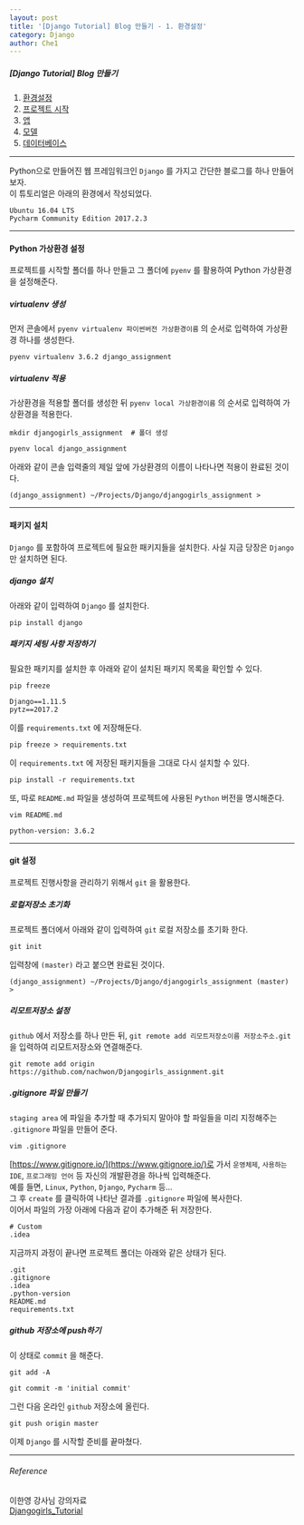 ```yaml
---
layout: post
title: '[Django Tutorial] Blog 만들기 - 1. 환경설정'
category: Django
author: Che1
---
```

<div class="navigation-menu">
    <h5>[Django Tutorial] Blog 만들기</h5>
    <ol>
        <li><a href="/django/2017/09/28/django-1-setting.html">환경설정</a></li>
        <li><a href="/django/2017/09/30/django-2-start.html">프로젝트 시작</a></li>
        <li><a href="/django/2017/09/30/django-3-app.html">앱</a></li>
        <li><a href="/django/2017/09/30/django-4-model.html">모델</a></li>
        <li><a href="/django/2017/09/30/django-5-database.html">데이터베이스</a></li>
    </ol>
</div>

- - -

Python으로 만들어진 웹 프레임워크인 `Django` 를 가지고 간단한 블로그를 하나 만들어보자.  
이 튜토리얼은 아래의 환경에서 작성되었다.
```
Ubuntu 16.04 LTS
Pycharm Community Edition 2017.2.3
```
- - -

#### Python 가상환경 설정
프로젝트를 시작할 폴더를 하나 만들고 그 폴더에 `pyenv` 를 활용하여 Python 가상환경을 설정해준다.  

##### virtualenv 생성
먼저 콘솔에서 `pyenv virtualenv 파이썬버전 가상환경이름` 의 순서로 입력하여 가상환경 하나를 생성한다.
```
pyenv virtualenv 3.6.2 django_assignment
```

##### virtualenv 적용
가상환경을 적용할 폴더를 생성한 뒤 `pyenv local 가상환경이름` 의 순서로 입력하여 가상환경을 적용한다.
```
mkdir djangogirls_assignment  # 폴더 생성
```

```
pyenv local django_assignment
```

아래와 같이 콘솔 입력줄의 제일 앞에 가상환경의 이름이 나타나면 적용이 완료된 것이다.
```re
(django_assignment) ~/Projects/Django/djangogirls_assignment >
```

- - -

#### 패키지 설치
`Django` 를 포함하여 프로젝트에 필요한 패키지들을 설치한다. 사실 지금 당장은 `Django` 만 설치하면 된다.
##### django 설치
아래와 같이 입력하여 `Django` 를 설치한다.
```
pip install django
```
##### 패키지 세팅 사항 저장하기
필요한 패키지를 설치한 후 아래와 같이 설치된 패키지 목록을 확인할 수 있다.
```
pip freeze
```
```re
Django==1.11.5
pytz==2017.2
```
이를 `requirements.txt` 에 저장해둔다.
```
pip freeze > requirements.txt
```

이 `requirements.txt` 에 저장된 패키지들을 그대로 다시 설치할 수 있다.
```
pip install -r requirements.txt
```

또, 따로 `README.md` 파일을 생성하여 프로젝트에 사용된 `Python` 버전을 명시해준다.

```
vim README.md
```
```
python-version: 3.6.2
```
- - -

#### git 설정
프로젝트 진행사항을 관리하기 위해서 `git` 을 활용한다.

##### 로컬저장소 초기화
프로젝트 폴더에서 아래와 같이 입력하여 `git` 로컬 저장소를 초기화 한다.
```
git init
```
입력창에 `(master)` 라고 붙으면 완료된 것이다.
```re
(django_assignment) ~/Projects/Django/djangogirls_assignment (master) >
```
##### 리모트저장소 설정

`github` 에서 저장소를 하나 만든 뒤, `git remote add 리모트저장소이름 저장소주소.git` 을 입력하여 리모트저장소와 연결해준다.
```
git remote add origin https://github.com/nachwon/Djangogirls_assignment.git
```
##### .gitignore 파일 만들기
`staging area` 에 파일을 추가할 때 추가되지 말아야 할 파일들을 미리 지정해주는 `.gitignore` 파일을 만들어 준다.
```
vim .gitignore
```

[https://www.gitignore.io/](https://www.gitignore.io/)로 가서 `운영체제`, `사용하는 IDE`, `프로그래밍 언어` 등 자신의 개발환경을 하나씩 입력해준다.  
예를 들면, `Linux`, `Python`, `Django`, `Pycharm` 등...  
그 후 `create` 를 클릭하여 나타난 결과를 `.gitignore` 파일에 복사한다.  
이어서 파일의 가장 아래에 다음과 같이 추가해준 뒤 저장한다.
```
# Custom
.idea
```

지금까지 과정이 끝나면 프로젝트 폴더는 아래와 같은 상태가 된다.
```
.git
.gitignore
.idea
.python-version
README.md
requirements.txt
```
##### github 저장소에 push하기
이 상태로 `commit` 을 해준다.
```
git add -A
```
```
git commit -m 'initial commit'
```

그런 다음 온라인 `github` 저장소에 올린다.

```
git push origin master
```

이제 `Django` 를 시작할 준비를 끝마쳤다.
- - -

###### Reference

이한영 강사님 강의자료  
[Djangogirls_Tutorial](https://tutorial.djangogirls.org/ko/)